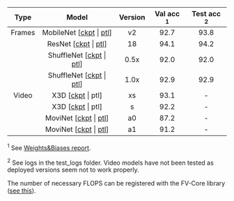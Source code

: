 |  Type  |                            Model                             | Version | Val acc <sup>1</sup> | Test acc <sup>2</sup> |
| :----: | :----------------------------------------------------------: | :-----: | :-----: | :------: |
| Frames | MobileNet [[ckpt](https://github.com/pau-fabregat/quantization/blob/main/qat_checkpoints/qat_mobilenet_v2.ckpt) \| [ptl](https://github.com/pau-fabregat/quantization/blob/main/deployed_models/mobilenetv2_456_256_bs32.ptl)] |   v2    |  92.7   |   93.8   |
|        | ResNet  [[ckpt](https://github.com/pau-fabregat/quantization/blob/main/qat_checkpoints/qat_resnet_18.ckpt) \| [ptl](https://github.com/pau-fabregat/quantization/blob/main/deployed_models/resnet18_456_256_bs32.ptl)] |   18    |  94.1   |   94.2   |
|        | ShuffleNet [[ckpt](https://github.com/pau-fabregat/quantization/blob/main/qat_checkpoints/qat_shufflenet_05.ckpt) \| [ptl](https://github.com/pau-fabregat/quantization/blob/main/deployed_models/shufflenet05_456_256_bs32.ptl)] |  0.5x   |  92.0   |   92.0   |
|        | ShuffleNet [[ckpt](https://github.com/pau-fabregat/quantization/blob/main/qat_checkpoints/qat_shufflenet_10.ckpt) \| [ptl](https://github.com/pau-fabregat/quantization/blob/main/deployed_models/shufflenet10_456_256_bs32.ptl)] |  1.0x   |  92.9   |   92.9   |
| Video  | X3D  [[ckpt](https://github.com/pau-fabregat/quantization/blob/main/qat_checkpoints/qat_x3d_xs.ckpt) \| ptl] |   xs    |  93.1   |    -     |
|        | X3D  [[ckpt](https://github.com/pau-fabregat/quantization/blob/main/qat_checkpoints/qat_x3d_s.ckpt) \| ptl] |    s    |  92.2   |    -     |
|        | MoviNet  [[ckpt](https://github.com/pau-fabregat/quantization/blob/main/qat_checkpoints/qat_movinet_a0.ckpt) \| [ptl](https://github.com/pau-fabregat/quantization/blob/main/deployed_models/movinet_a0_1s6f.ptl)] |   a0    |  87.2   |    -     |
|        | MoviNet  [[ckpt](https://github.com/pau-fabregat/quantization/blob/main/qat_checkpoints/qat_movinet_a1.ckpt) \| [ptl](https://github.com/pau-fabregat/quantization/blob/main/deployed_models/movinet_a1_1s6f.ptl)] |   a1    |  91.2   |    -     |

<sup>1</sup> See [Weights&Biases report](https://api.wandb.ai/links/paufabregat/gjyymmjx).

<sup>2</sup> See logs in the test_logs folder. Video models have not been tested as deployed versions seem not to work properly.

The number of necessary FLOPS can be registered with the FV-Core library ([see this](https://github.com/facebookresearch/fvcore/blob/main/docs/flop_count.md)).
